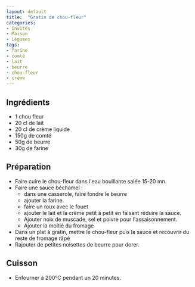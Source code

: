 ```yaml
---
layout: default
title:  "Gratin de chou-fleur"
categories:
- Invités
- Maison
- Légumes
tags:
- farine
- comté
- lait
- beurre
- chou-fleur
- crème
---
```


## Ingrédients


- 1 chou fleur
- 20 cl de lait
- 20 cl de crème liquide
- 150g de comté
- 50g de beurre
- 30g de farine

## Préparation

- Faire cuire le chou-fleur dans l'eau bouillante salée 15-20 mn.
- Faire une sauce béchamel : 
  - dans une casserole, faire fondre le beurre 
  - ajouter la farine. 
  - faire un roux avec le fouet 
  - ajouter le lait et la crème petit à petit en faisant réduire la sauce.
  - Ajouter noix de muscade, sel et poivre pour l'assaisonnement.
  - Ajouter la moitié du fromage
- Dans un plat à gratin, mettre le chou-fleur puis la sauce et recouvrir du reste de fromage râpé
- Rajouter de petites noisettes de beurre pour dorer.

## Cuisson

- Enfourner à 200°C pendant un 20 minutes.